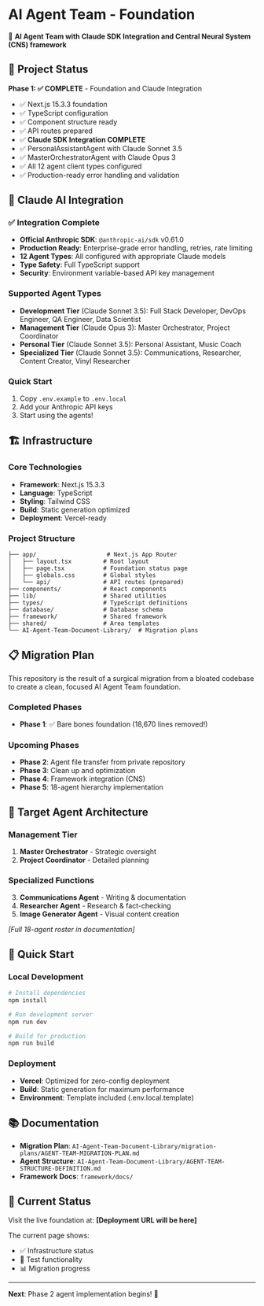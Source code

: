 # AI Agent Team - Foundation

🚀 **AI Agent Team with Claude SDK Integration and Central Neural System (CNS) framework**

## 🎯 Project Status

**Phase 1: ✅ COMPLETE** - Foundation and Claude Integration
- ✅ Next.js 15.3.3 foundation
- ✅ TypeScript configuration  
- ✅ Component structure ready
- ✅ API routes prepared
- ✅ **Claude SDK Integration COMPLETE**
- ✅ PersonalAssistantAgent with Claude Sonnet 3.5
- ✅ MasterOrchestratorAgent with Claude Opus 3
- ✅ All 12 agent client types configured
- ✅ Production-ready error handling and validation

## 🤖 Claude AI Integration

### ✅ Integration Complete
- **Official Anthropic SDK**: `@anthropic-ai/sdk` v0.61.0
- **Production Ready**: Enterprise-grade error handling, retries, rate limiting
- **12 Agent Types**: All configured with appropriate Claude models
- **Type Safety**: Full TypeScript support
- **Security**: Environment variable-based API key management

### Supported Agent Types
- **Development Tier** (Claude Sonnet 3.5): Full Stack Developer, DevOps Engineer, QA Engineer, Data Scientist
- **Management Tier** (Claude Opus 3): Master Orchestrator, Project Coordinator  
- **Personal Tier** (Claude Sonnet 3.5): Personal Assistant, Music Coach
- **Specialized Tier** (Claude Sonnet 3.5): Communications, Researcher, Content Creator, Vinyl Researcher

### Quick Start
1. Copy `.env.example` to `.env.local`
2. Add your Anthropic API keys
3. Start using the agents!

## 🏗️ Infrastructure

### Core Technologies
- **Framework**: Next.js 15.3.3
- **Language**: TypeScript
- **Styling**: Tailwind CSS
- **Build**: Static generation optimized
- **Deployment**: Vercel-ready

### Project Structure
```
├── app/                    # Next.js App Router
│   ├── layout.tsx         # Root layout
│   ├── page.tsx           # Foundation status page
│   ├── globals.css        # Global styles
│   └── api/               # API routes (prepared)
├── components/            # React components
├── lib/                   # Shared utilities
├── types/                 # TypeScript definitions
├── database/              # Database schema
├── framework/             # Shared framework
├── shared/                # Area templates
└── AI-Agent-Team-Document-Library/  # Migration plans
```

## 📋 Migration Plan

This repository is the result of a surgical migration from a bloated codebase to create a clean, focused AI Agent Team foundation.

### Completed Phases
- **Phase 1**: ✅ Bare bones foundation (18,670 lines removed!)

### Upcoming Phases
- **Phase 2**: Agent file transfer from private repository
- **Phase 3**: Clean up and optimization
- **Phase 4**: Framework integration (CNS)
- **Phase 5**: 18-agent hierarchy implementation

## 🎯 Target Agent Architecture

### Management Tier
1. **Master Orchestrator** - Strategic oversight
2. **Project Coordinator** - Detailed planning

### Specialized Functions
3. **Communications Agent** - Writing & documentation
4. **Researcher Agent** - Research & fact-checking
5. **Image Generator Agent** - Visual content creation

*[Full 18-agent roster in documentation]*

## 🚀 Quick Start

### Local Development
```bash
# Install dependencies
npm install

# Run development server
npm run dev

# Build for production
npm run build
```

### Deployment
- **Vercel**: Optimized for zero-config deployment
- **Build**: Static generation for maximum performance
- **Environment**: Template included (.env.local.template)

## 📚 Documentation

- **Migration Plan**: `AI-Agent-Team-Document-Library/migration-plans/AGENT-TEAM-MIGRATION-PLAN.md`
- **Agent Structure**: `AI-Agent-Team-Document-Library/AGENT-TEAM-STRUCTURE-DEFINITION.md`
- **Framework Docs**: `framework/docs/`

## 🎨 Current Status

Visit the live foundation at: **[Deployment URL will be here]**

The current page shows:
- ✅ Infrastructure status
- 🔄 Test functionality
- 📊 Migration progress

---

**Next**: Phase 2 agent implementation begins! 🚀
